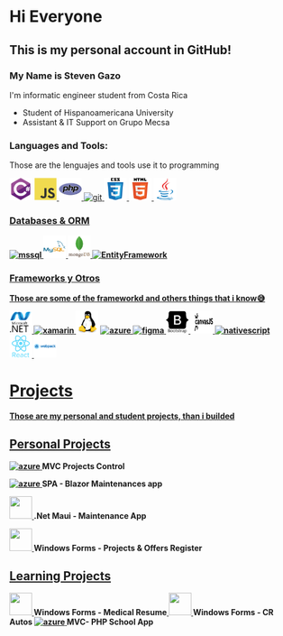 # Hi Everyone
## This is my personal account in GitHub!
### My Name is Steven Gazo
I'm informatic engineer student from Costa Rica 

- Student of Hispanoamericana University
- Assistant & IT Support on Grupo Mecsa

<h3 align="left">Languages and Tools:</h3>
Those are the lenguajes and tools use it to programming
<p align="left"> 
 <img src="https://raw.githubusercontent.com/devicons/devicon/master/icons/csharp/csharp-original.svg" alt="csharp" width="40" height="40"/> </a> <a href="https://www.w3schools.com/css/" target="_blank" rel="noreferrer"> 
    <img src="https://raw.githubusercontent.com/devicons/devicon/master/icons/javascript/javascript-original.svg" alt="javascript" width="40" height="40"/> </a> <a href="https://www.linux.org/" target="_blank" rel="noreferrer">
        <img src="https://raw.githubusercontent.com/devicons/devicon/master/icons/php/php-original.svg" alt="php" width="40" height="40"/> </a> <a href="https://reactjs.org/" target="_blank" rel="noreferrer"> 
  <img src="https://www.vectorlogo.zone/logos/git-scm/git-scm-icon.svg" alt="git" width="40" height="40"/> </a> <a href="https://www.w3.org/html/" target="_blank" rel="noreferrer">
   <img src="https://raw.githubusercontent.com/devicons/devicon/master/icons/css3/css3-original-wordmark.svg" alt="css3" width="40" height="40"/> </a> <a href="https://dotnet.microsoft.com/" target="_blank" rel="noreferrer">
   <img src="https://raw.githubusercontent.com/devicons/devicon/master/icons/html5/html5-original-wordmark.svg" alt="html5" width="40" height="40"/> </a> <a href="https://www.java.com" target="_blank" rel="noreferrer"> 
      <img src="https://raw.githubusercontent.com/devicons/devicon/master/icons/java/java-original.svg" alt="java" width="40" height="40"/> </a> <a href="https://developer.mozilla.org/en-US/docs/Web/JavaScript" target="_blank" rel="noreferrer"> 
<b
</p>

<h3 align="left">Databases & ORM</h3>

<p align="left"> 
   <img src="https://www.svgrepo.com/show/303229/microsoft-sql-server-logo.svg" alt="mssql" width="40" height="40"/> </a> <a href="https://www.mysql.com/" target="_blank" rel="noreferrer"> 
<img src="https://raw.githubusercontent.com/devicons/devicon/master/icons/mysql/mysql-original-wordmark.svg" alt="mysql" width="40" height="40"/> </a> <a href="https://nativescript.org/" target="_blank" rel="noreferrer"> 
   <img src="https://raw.githubusercontent.com/devicons/devicon/master/icons/mongodb/mongodb-original-wordmark.svg" alt="mongodb" width="40" height="40"/> </a> <a href="https://www.microsoft.com/en-us/sql-server" target="_blank" rel="noreferrer"> 
   <img src="https://www.fixedbuffer.com/wp-content/uploads/2018/09/EFCore.png" alt="EntityFramework" width="40" height="40"/> </a> <a href="https://learn.microsoft.com/en-us/ef/" target="_blank" rel="noreferrer"> 

</p>

<h3 align="left">Frameworks y Otros</h3>
Those are some of the frameworkd and others things that i know😅
<p align="left"> 
   <img src="https://raw.githubusercontent.com/devicons/devicon/master/icons/dot-net/dot-net-original-wordmark.svg" alt="dotnet" width="40" height="40"/> </a> <a href="https://www.figma.com/" target="_blank" rel="noreferrer">
       <img src="https://raw.githubusercontent.com/detain/svg-logos/780f25886640cef088af994181646db2f6b1a3f8/svg/xamarin.svg" alt="xamarin" width="40" height="40"/> </a>
     <img src="https://raw.githubusercontent.com/devicons/devicon/master/icons/linux/linux-original.svg" alt="linux" width="40" height="40"/> </a> <a href="https://www.mongodb.com/" target="_blank" rel="noreferrer"> 
 <a href="https://azure.microsoft.com/en-in/" target="_blank" rel="noreferrer"> 
  <img src="https://www.vectorlogo.zone/logos/microsoft_azure/microsoft_azure-icon.svg" alt="azure" width="40" height="40"/> </a> <a href="https://getbootstrap.com" target="_blank" rel="noreferrer"> 
   <img src="https://www.vectorlogo.zone/logos/figma/figma-icon.svg" alt="figma" width="40" height="40"/> </a> <a href="https://git-scm.com/" target="_blank" rel="noreferrer"> 
<img src="https://raw.githubusercontent.com/devicons/devicon/master/icons/bootstrap/bootstrap-plain-wordmark.svg" alt="bootstrap" width="40" height="40"/> </a> <a href="https://canvasjs.com" target="_blank" rel="noreferrer">
  <img src="https://raw.githubusercontent.com/Hardik0307/Hardik0307/master/assets/canvasjs-charts.svg" alt="canvasjs" width="40" height="40"/> </a> <a href="https://www.w3schools.com/cs/" target="_blank" rel="noreferrer">
  <img src="https://raw.githubusercontent.com/detain/svg-logos/780f25886640cef088af994181646db2f6b1a3f8/svg/nativescript.svg" alt="nativescript" width="40" height="40"/> </a> <a href="https://www.php.net" target="_blank" rel="noreferrer"> 
    <img src="https://raw.githubusercontent.com/devicons/devicon/master/icons/react/react-original-wordmark.svg" alt="react" width="40" height="40"/> </a> <a href="https://webpack.js.org" target="_blank" rel="noreferrer"> 
    <img src="https://raw.githubusercontent.com/devicons/devicon/d00d0969292a6569d45b06d3f350f463a0107b0d/icons/webpack/webpack-original-wordmark.svg" alt="webpack" width="40" height="40"/> </a> <a href="https://dotnet.microsoft.com/apps/xamarin" target="_blank" rel="noreferrer"> 
</p>


# Projects
Those are my personal and student projects, than i builded
## Personal Projects
  <img src="https://img.icons8.com/nolan/256/web.png" alt="azure" width="40" height="40"/> </a>MVC Projects Control  <a href="https://github.com/stevengazo/ProjectsControl" target="_blank" rel="noreferrer"> 

  <img src="https://img.icons8.com/nolan/256/web.png" alt="azure" width="40" height="40"/> </a>SPA - Blazor Maintenances app <a href="https://github.com/stevengazo/RNControl-WebApp" target="_blank" rel="noreferrer"> 

  <img src="https://img.icons8.com/nolan/256/mobile-package-tracking.png" width="40" height="40"/> </a>.Net Maui - Maintenance App <a href="https://github.com/stevengazo/App-Mantenimientos-Pararrayos" target="_blank" rel="noreferrer"> 

<img src="https://img.icons8.com/external-inipagistudio-lineal-color-inipagistudio/256/external-desktop-augmented-reality-inipagistudio-lineal-color-inipagistudio.png" width="40" height="40"/> </a>Windows Forms - Projects  & Offers Register<a href="https://github.com/stevengazo/ProyectosAsfaltos" rel="noreferrer"> 

## Learning Projects

<img src="https://img.icons8.com/external-inipagistudio-lineal-color-inipagistudio/256/external-desktop-augmented-reality-inipagistudio-lineal-color-inipagistudio.png" width="40" height="40"/> </a>Windows Forms - Medical Resume<a href="https://github.com/stevengazo/ExpedienteMedico" target="_blank" rel="noreferrer"> 
<img src="https://img.icons8.com/external-inipagistudio-lineal-color-inipagistudio/256/external-desktop-augmented-reality-inipagistudio-lineal-color-inipagistudio.png" width="40" height="40"/> </a>Windows Forms - CR Autos <a href="https://github.com/stevengazo/CRAutos-WindowsForm" target="_blank" rel="noreferrer"> 
<img src="https://img.icons8.com/nolan/256/web.png" alt="azure" width="40" height="40"/> </a>MVC- PHP School App <a href="https://github.com/stevengazo/App-School" target="_blank" rel="noreferrer"> 
